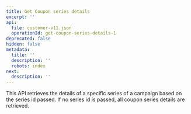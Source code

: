 ```yaml
---
title: Get Coupon series details
excerpt: ''
api:
  file: customer-v11.json
  operationId: get-coupon-series-details-1
deprecated: false
hidden: false
metadata:
  title: ''
  description: ''
  robots: index
next:
  description: ''
---
```

This API retrieves the details of a specific series of a campaign based on the series id passed. If no series id is passed, all coupon series details are retrieved.